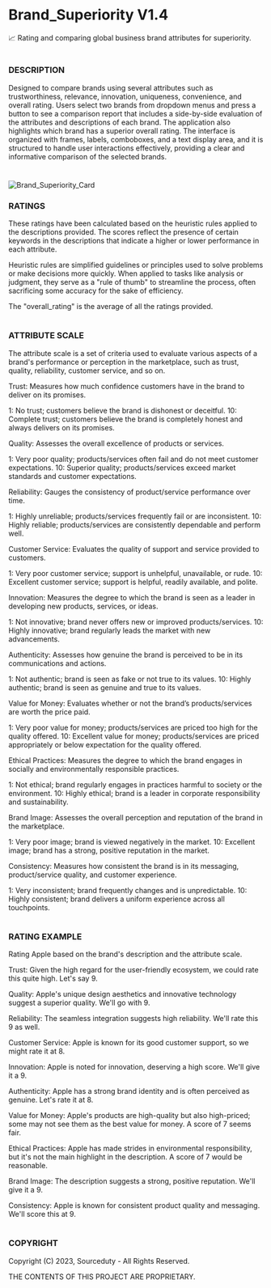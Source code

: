 # Brand_Superiority V1.4

📈 Rating and comparing global business brand attributes for superiority.

#

### DESCRIPTION

Designed to compare brands using several attributes such as trustworthiness, relevance, innovation, uniqueness, convenience, and overall rating. Users select two brands from dropdown menus and press a button to see a comparison report that includes a side-by-side evaluation of the attributes and descriptions of each brand. The application also highlights which brand has a superior overall rating. The interface is organized with frames, labels, comboboxes, and a text display area, and it is structured to handle user interactions effectively, providing a clear and informative comparison of the selected brands.

#

![Brand_Superiority_Card](https://github.com/sourceduty/Brand_Superiority/assets/123030236/a0e80807-956b-406a-b959-265dc3f77f6d)

### RATINGS

These ratings have been calculated based on the heuristic rules applied to the descriptions provided. The scores reflect the presence of certain keywords in the descriptions that indicate a higher or lower performance in each attribute.

Heuristic rules are simplified guidelines or principles used to solve problems or make decisions more quickly. When applied to tasks like analysis or judgment, they serve as a "rule of thumb" to streamline the process, often sacrificing some accuracy for the sake of efficiency.

The "overall_rating" is the average of all the ratings provided.

#

### ATTRIBUTE SCALE

The attribute scale is a set of criteria used to evaluate various aspects of a brand's performance or perception in the marketplace, such as trust, quality, reliability, customer service, and so on.

Trust: Measures how much confidence customers have in the brand to deliver on its promises.

1: No trust; customers believe the brand is dishonest or deceitful.
10: Complete trust; customers believe the brand is completely honest and always delivers on its promises.

Quality: Assesses the overall excellence of products or services.

1: Very poor quality; products/services often fail and do not meet customer expectations.
10: Superior quality; products/services exceed market standards and customer expectations.

Reliability: Gauges the consistency of product/service performance over time.

1: Highly unreliable; products/services frequently fail or are inconsistent.
10: Highly reliable; products/services are consistently dependable and perform well.

Customer Service: Evaluates the quality of support and service provided to customers.

1: Very poor customer service; support is unhelpful, unavailable, or rude.
10: Excellent customer service; support is helpful, readily available, and polite.

Innovation: Measures the degree to which the brand is seen as a leader in developing new products, services, or ideas.

1: Not innovative; brand never offers new or improved products/services.
10: Highly innovative; brand regularly leads the market with new advancements.

Authenticity: Assesses how genuine the brand is perceived to be in its communications and actions.

1: Not authentic; brand is seen as fake or not true to its values.
10: Highly authentic; brand is seen as genuine and true to its values.

Value for Money: Evaluates whether or not the brand’s products/services are worth the price paid.

1: Very poor value for money; products/services are priced too high for the quality offered.
10: Excellent value for money; products/services are priced appropriately or below expectation for the quality offered.

Ethical Practices: Measures the degree to which the brand engages in socially and environmentally responsible practices.

1: Not ethical; brand regularly engages in practices harmful to society or the environment.
10: Highly ethical; brand is a leader in corporate responsibility and sustainability.

Brand Image: Assesses the overall perception and reputation of the brand in the marketplace.

1: Very poor image; brand is viewed negatively in the market.
10: Excellent image; brand has a strong, positive reputation in the market.

Consistency: Measures how consistent the brand is in its messaging, product/service quality, and customer experience.

1: Very inconsistent; brand frequently changes and is unpredictable.
10: Highly consistent; brand delivers a uniform experience across all touchpoints.

#

### RATING EXAMPLE

Rating Apple based on the brand's description and the attribute scale.

Trust: Given the high regard for the user-friendly ecosystem, we could rate this quite high. Let's say 9.

Quality: Apple's unique design aesthetics and innovative technology suggest a superior quality. We'll go with 9.

Reliability: The seamless integration suggests high reliability. We'll rate this 9 as well.

Customer Service: Apple is known for its good customer support, so we might rate it at 8.

Innovation: Apple is noted for innovation, deserving a high score. We'll give it a 9.

Authenticity: Apple has a strong brand identity and is often perceived as genuine. Let's rate it at 8.

Value for Money: Apple's products are high-quality but also high-priced; some may not see them as the best value for money. A score of 7 seems fair.

Ethical Practices: Apple has made strides in environmental responsibility, but it's not the main highlight in the description. A score of 7 would be reasonable.

Brand Image: The description suggests a strong, positive reputation. We'll give it a 9.

Consistency: Apple is known for consistent product quality and messaging. We'll score this at 9.

#

### COPYRIGHT

Copyright (C) 2023, Sourceduty - All Rights Reserved.

THE CONTENTS OF THIS PROJECT ARE PROPRIETARY.
